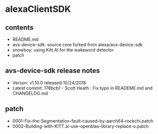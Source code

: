 # alexaClientSDK

## contents

- README.md
- avs-device-sdk: source core forked from alexa/avs-device-sdk
- snowboy: using Kitt.AI for the wakeword detector
- patch

## avs-device-sdk release notes

- Verson: v1.10.0 released 10/24/2018
- Latest commit: 178bcb1  - Scott Heath : Fix typo in READEME.md and CHANGELOG.md

## patch

- 0001-Fix-the-Segmentation-fault-caused-by-aarch64-rockchi.patch
- 0002-Building-with-KITT.ai-use-openblas-library-replace-o.patch
